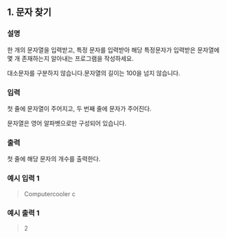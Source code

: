 ## 1. 문자 찾기

### 설명

<p>한 개의 문자열을 입력받고, 특정 문자를 입력받아 해당 특정문자가 입력받은 문자열에 몇 개 존재하는지 알아내는 프로그램을 작성하세요.

대소문자를 구분하지 않습니다.문자열의 길이는 100을 넘지 않습니다.</p>

### 입력

<p>첫 줄에 문자열이 주어지고, 두 번째 줄에 문자가 주어진다.

문자열은 영어 알파벳으로만 구성되어 있습니다.</p>

### 출력

<p>첫 줄에 해당 문자의 개수를 출력한다.</p>

### 예시 입력 1

> Computercooler c

### 예시 출력 1

> 2
